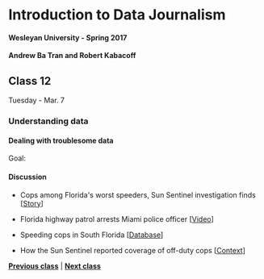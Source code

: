 # Introduction to Data Journalism
  
#### Wesleyan University - Spring 2017
  
**Andrew Ba Tran and Robert Kabacoff**
  
## Class 12
Tuesday - Mar. 7
                             
### Understanding data
                             
#### Dealing with troublesome data
                             
Goal: 
                             
#### Discussion

    
* Cops among Florida's worst speeders, Sun Sentinel investigation finds [[Story](http://www.sun-sentinel.com/news/speeding-cops/fl-speeding-cops-20120211-story.html)]

* Florida highway patrol arrests Miami police officer [[Video](https://www.youtube.com/watch?v=nq1sscJcZdA&feature=youtu.be)]

* Speeding cops in South Florida [[Database](http://databases.sun-sentinel.com/news/broward/ftlaudCopSpeeds/ftlaudCopSpeeds_list.php)]

* How the Sun Sentinel reported coverage of off-duty cops [[Context](http://www.ire.org/blog/ire-news/2013/04/15/how-sun-sentinel-reported-its-pulitzer-prize-winni/)]

                   
**[Previous class](class11.md)** | **[Next class](class13.md)**
